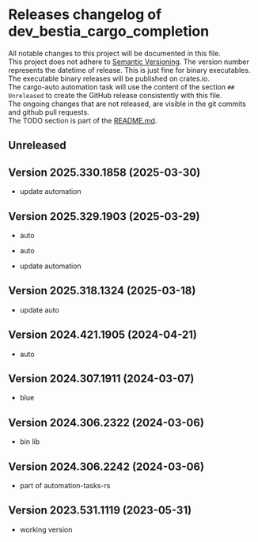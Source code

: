 # Releases changelog of dev_bestia_cargo_completion

All notable changes to this project will be documented in this file.  
This project does not adhere to [Semantic Versioning](https://semver.org/spec/v2.0.0.html). The version number represents the datetime of release. This is just fine for binary executables.  
The executable binary releases will be published on crates.io.  
The cargo-auto automation task will use the content of the section `## Unreleased` to create
the GitHub release consistently with this file.  
The ongoing changes that are not released, are visible in the git commits and github pull requests.  
The TODO section is part of the [README.md](https://github.com/automation-tasks-rs/dev_bestia_cargo_completion).  

## Unreleased

## Version 2025.330.1858 (2025-03-30)

- update automation

## Version 2025.329.1903 (2025-03-29)

- auto

- auto

- update automation

## Version 2025.318.1324 (2025-03-18)

- update auto

## Version 2024.421.1905 (2024-04-21)

- auto

## Version 2024.307.1911 (2024-03-07)

- blue

## Version 2024.306.2322 (2024-03-06)

- bin lib

## Version 2024.306.2242 (2024-03-06)

- part of automation-tasks-rs

## Version 2023.531.1119 (2023-05-31)

- working version
